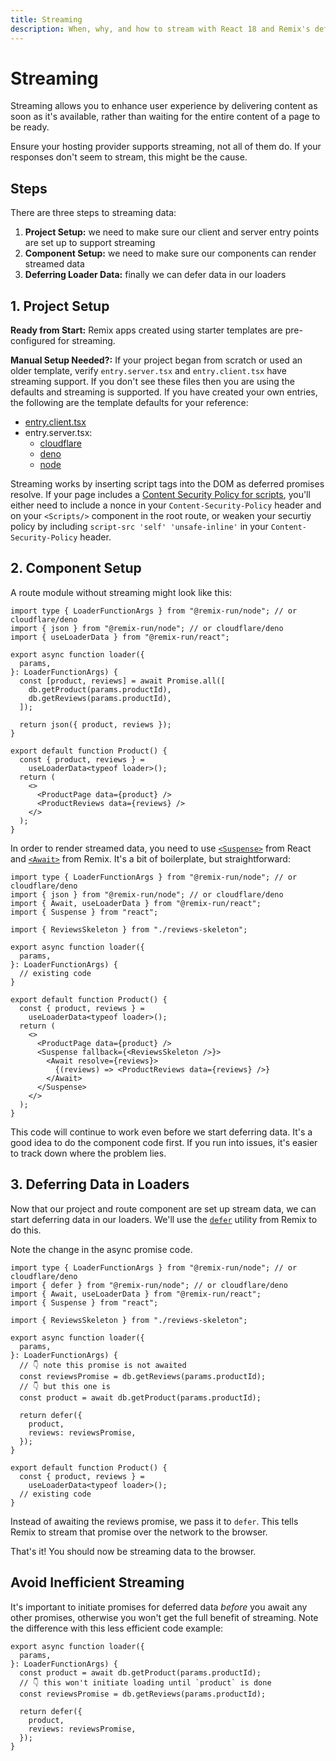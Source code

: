 ```yaml
---
title: Streaming
description: When, why, and how to stream with React 18 and Remix's deferred API.
---
```


# Streaming

Streaming allows you to enhance user experience by delivering content as soon as it's available, rather than waiting for the entire content of a page to be ready.

Ensure your hosting provider supports streaming, not all of them do. If your responses don't seem to stream, this might be the cause.

## Steps

There are three steps to streaming data:

1. **Project Setup:** we need to make sure our client and server entry points are set up to support streaming
2. **Component Setup:** we need to make sure our components can render streamed data
3. **Deferring Loader Data:** finally we can defer data in our loaders

## 1. Project Setup

**Ready from Start:** Remix apps created using starter templates are pre-configured for streaming.

**Manual Setup Needed?:** If your project began from scratch or used an older template, verify `entry.server.tsx` and `entry.client.tsx` have streaming support. If you don't see these files then you are using the defaults and streaming is supported. If you have created your own entries, the following are the template defaults for your reference:

- [entry.client.tsx][entry_client_tsx]
- entry.server.tsx:
  - [cloudflare][entry_server_cloudflare_tsx]
  - [deno][entry_server_deno_tsx]
  - [node][entry_server_node_tsx]

<docs-warning>

Streaming works by inserting script tags into the DOM as deferred promises resolve. If your page includes a [Content Security Policy for scripts](https://developer.mozilla.org/en-US/docs/Web/HTTP/Headers/Content-Security-Policy/script-src), you'll either need to include a nonce in your `Content-Security-Policy` header and on your `<Scripts/>` component in the root route, or weaken your securtiy policy by including `script-src 'self' 'unsafe-inline'` in your `Content-Security-Policy` header.

</docs-warning>

## 2. Component Setup

A route module without streaming might look like this:

```tsx
import type { LoaderFunctionArgs } from "@remix-run/node"; // or cloudflare/deno
import { json } from "@remix-run/node"; // or cloudflare/deno
import { useLoaderData } from "@remix-run/react";

export async function loader({
  params,
}: LoaderFunctionArgs) {
  const [product, reviews] = await Promise.all([
    db.getProduct(params.productId),
    db.getReviews(params.productId),
  ]);

  return json({ product, reviews });
}

export default function Product() {
  const { product, reviews } =
    useLoaderData<typeof loader>();
  return (
    <>
      <ProductPage data={product} />
      <ProductReviews data={reviews} />
    </>
  );
}
```

In order to render streamed data, you need to use [`<Suspense>`][suspense_component] from React and [`<Await>`][await_component] from Remix. It's a bit of boilerplate, but straightforward:

```tsx lines=[3-4,20-24]
import type { LoaderFunctionArgs } from "@remix-run/node"; // or cloudflare/deno
import { json } from "@remix-run/node"; // or cloudflare/deno
import { Await, useLoaderData } from "@remix-run/react";
import { Suspense } from "react";

import { ReviewsSkeleton } from "./reviews-skeleton";

export async function loader({
  params,
}: LoaderFunctionArgs) {
  // existing code
}

export default function Product() {
  const { product, reviews } =
    useLoaderData<typeof loader>();
  return (
    <>
      <ProductPage data={product} />
      <Suspense fallback={<ReviewsSkeleton />}>
        <Await resolve={reviews}>
          {(reviews) => <ProductReviews data={reviews} />}
        </Await>
      </Suspense>
    </>
  );
}
```

This code will continue to work even before we start deferring data. It's a good idea to do the component code first. If you run into issues, it's easier to track down where the problem lies.

## 3. Deferring Data in Loaders

Now that our project and route component are set up stream data, we can start deferring data in our loaders. We'll use the [`defer`][defer] utility from Remix to do this.

Note the change in the async promise code.

```tsx lines=[2,11-19]
import type { LoaderFunctionArgs } from "@remix-run/node"; // or cloudflare/deno
import { defer } from "@remix-run/node"; // or cloudflare/deno
import { Await, useLoaderData } from "@remix-run/react";
import { Suspense } from "react";

import { ReviewsSkeleton } from "./reviews-skeleton";

export async function loader({
  params,
}: LoaderFunctionArgs) {
  // 👇 note this promise is not awaited
  const reviewsPromise = db.getReviews(params.productId);
  // 👇 but this one is
  const product = await db.getProduct(params.productId);

  return defer({
    product,
    reviews: reviewsPromise,
  });
}

export default function Product() {
  const { product, reviews } =
    useLoaderData<typeof loader>();
  // existing code
}
```

Instead of awaiting the reviews promise, we pass it to `defer`. This tells Remix to stream that promise over the network to the browser.

That's it! You should now be streaming data to the browser.

## Avoid Inefficient Streaming

It's important to initiate promises for deferred data _before_ you await any other promises, otherwise you won't get the full benefit of streaming. Note the difference with this less efficient code example:

```tsx bad
export async function loader({
  params,
}: LoaderFunctionArgs) {
  const product = await db.getProduct(params.productId);
  // 👇 this won't initiate loading until `product` is done
  const reviewsPromise = db.getReviews(params.productId);

  return defer({
    product,
    reviews: reviewsPromise,
  });
}
```

[entry_client_tsx]: https://github.com/remix-run/remix/blob/dev/packages/remix-dev/config/defaults/entry.client.tsx
[entry_server_cloudflare_tsx]: https://github.com/remix-run/remix/blob/dev/packages/remix-dev/config/defaults/entry.server.cloudflare.tsx
[entry_server_deno_tsx]: https://github.com/remix-run/remix/blob/dev/packages/remix-dev/config/defaults/entry.server.deno.tsx
[entry_server_node_tsx]: https://github.com/remix-run/remix/blob/dev/packages/remix-dev/config/defaults/entry.server.node.tsx
[suspense_component]: https://react.dev/reference/react/Suspense
[await_component]: ../components/await
[defer]: ../utils/defer
